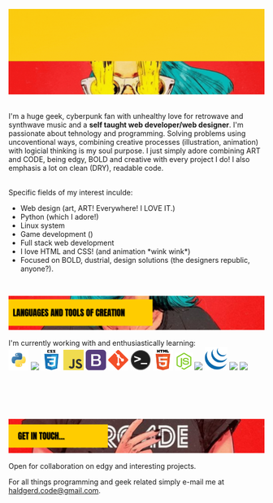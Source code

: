 <!--
**Haldgerd/Haldgerd** is a ✨ _special_ ✨ repository because its `README.md` (this file) appears on your GitHub profile.-->

![Haldgerd Banner](./Images/Haldgerd_banner_yellow.gif)
<br><br>

<div align="left">
  I'm a huge geek, cyberpunk fan with unhealthy love for retrowave and synthwave music and a <strong>self taught web developer/web designer</strong>. I'm passionate about tehnology and programming. Solving problems using uncoventional ways, combining creative processes (illustration, animation)  with logicial thinking is my soul purpose. I just simply adore combining ART and CODE, being edgy, BOLD and creative with every project I do! I also emphasis a lot on clean (DRY), readable code.<br><br>

Specific fields of my interest inculde:

  <ul>
    <li>Web design (art, ART! Everywhere! I LOVE IT.)
    <li>Python (which I adore!)</span></li>
    <li>Linux system</li>
    <li>Game development ()</li>
    <li>Full stack web development</li>
    <li>I love HTML and CSS! (and animation *wink wink*)</li>
    <li>Focused on BOLD, dustrial, design solutions (the designers republic, anyone?).</li>
  </ul>
</div>
<br>

![languages banner](./Images/language_banner.png)
<br>

<div align="left">
  I'm currently working with and enthusiastically learning:
  <br>
  <img src="https://raw.githubusercontent.com/github/explore/80688e429a7d4ef2fca1e82350fe8e3517d3494d/topics/python/python.png" height="40">
  <img src="https://caktus-website-production-2015.s3.amazonaws.com/media/blog-images/logo.png" height="40px">
  <img src="https://raw.githubusercontent.com/github/explore/80688e429a7d4ef2fca1e82350fe8e3517d3494d/topics/css/css.png" height="40">
  <img src="https://raw.githubusercontent.com/github/explore/80688e429a7d4ef2fca1e82350fe8e3517d3494d/topics/javascript/javascript.png" height="40">
  <img src="https://raw.githubusercontent.com/github/explore/80688e429a7d4ef2fca1e82350fe8e3517d3494d/topics/bootstrap/bootstrap.png" height="40">
  <img src="https://raw.githubusercontent.com/devicons/devicon/c5378d6c2510ffa0b3e4475af95618a8048d6cf1/icons/git/git-original.svg" style="max-width:100%;" height="40px">
  <img src="https://raw.githubusercontent.com/github/explore/80688e429a7d4ef2fca1e82350fe8e3517d3494d/topics/terminal/terminal.png" height="40">
  <img src="https://raw.githubusercontent.com/github/explore/80688e429a7d4ef2fca1e82350fe8e3517d3494d/topics/html/html.png" height="40">
  <img src="https://raw.githubusercontent.com/devicons/devicon/d00d0969292a6569d45b06d3f350f463a0107b0d/icons/nodejs/nodejs-original.svg" alt="nodejs" style="max-width:100%;" width="35" height="35">
  <img src="https://camo.githubusercontent.com/9f1816fe8f44878d77803324ce8e3e1c4d2afc4e3f167b237e93848d3597d4fc/68747470733a2f2f75706c6f61642e77696b696d656469612e6f72672f77696b6970656469612f636f6d6d6f6e732f7468756d622f392f39612f56697375616c5f53747564696f5f436f64655f312e33355f69636f6e2e7376672f3130323470782d56697375616c5f53747564696f5f436f64655f312e33355f69636f6e2e7376672e706e67" data-canonical-src="https://upload.wikimedia.org/wikipedia/commons/thumb/9/9a/Visual_Studio_Code_1.35_icon.svg/1024px-Visual_Studio_Code_1.35_icon.svg.png" height="40px">
  <img src="https://raw.githubusercontent.com/devicons/devicon/master/icons/jquery/jquery-original.svg" style="max-width:100%;" width="45px">
  <img src="https://icons-for-free.com/iconfiles/png/512/design+development+facebook+framework+mobile+react+icon-1320165723839064798.png" height="45px">
  <img src=" https://e7.pngegg.com/pngimages/72/936/png-clipart-sass-cascading-style-sheets-preprocessor-less-postcss-meng-miscellaneous-text-thumbnail.png" height="45px">
 
  
  <br><br>

</div>
<!--<div>
  <h1>PROJECTS AND DESIGNS banner</h1>
  <p>Bold designs and edgy colors.</p></p>-->

</div>
<br>

![contact banner](./Images/contact_banner3.png)
<br>

<p>Open for collaboration on edgy and interesting projects.

For all things programming and geek related simply e-mail me at <a style="color: yellow;">haldgerd.code@gmail.com</a>.</p>
